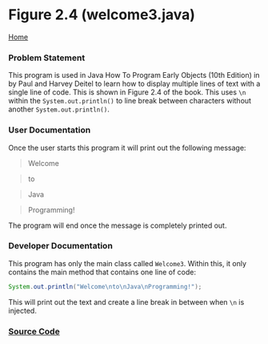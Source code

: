 # Figure 2.4 (welcome3.java)

[Home](https://github.com/Aleyx4/Introduction-to-Software-Design-Fall-2017 "Home")

### Problem Statement
This program is used in Java How To Program Early Objects (10th Edition) in by Paul and Harvey Deitel to learn how to display multiple lines of text with a single line of code. This is shown in Figure 2.4 of the book. This uses `\n` within the `System.out.println()` to line break between characters without another `System.out.println()`.

### User Documentation
Once the user starts this program it will print out the following message:
>Welcome

>to

>Java

>Programming!

The program will end once the message is completely printed out.

### Developer Documentation
This program has only the main class called `Welcome3`. Within this, it only contains the main method that contains one line of code:
```java
System.out.println("Welcome\nto\nJava\nProgramming!");
```
This will print out the text and create a line break in between when `\n` is injected. 

### [Source Code](https://github.com/Aleyx4/Introduction-to-Software-Design-Fall-2017/tree/master/Figure%202.4%20(Welcome3.java)/src)
